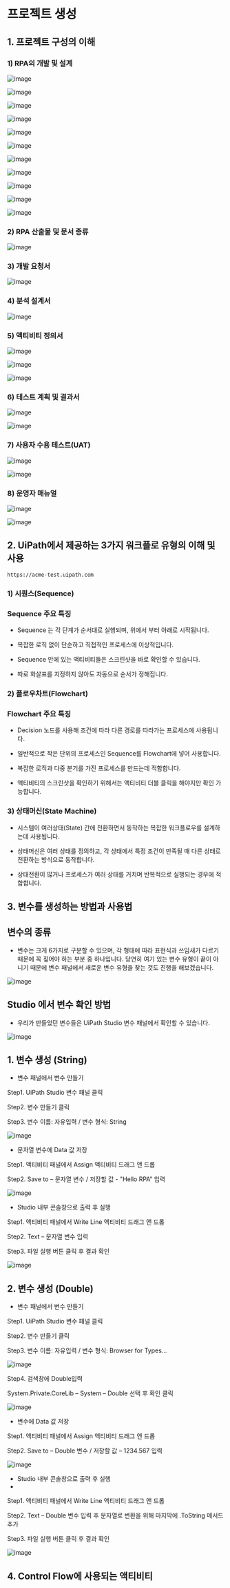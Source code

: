 # 프로젝트 생성

## 1. 프로젝트 구성의 이해

### 1) RPA의 개발 및 설계

![image](https://github.com/user-attachments/assets/cf886979-2b15-47f0-85b4-b5cfbfd2846c)

![image](https://github.com/user-attachments/assets/0a31ccfb-ba64-431a-ab73-993c8bf352e3)

![image](https://github.com/user-attachments/assets/8b1ce065-970c-4a37-b32b-5e41a8e3f9b4)

![image](https://github.com/user-attachments/assets/f579a7ec-86f0-41d2-8a65-1333b22651a9)

![image](https://github.com/user-attachments/assets/0ff26e89-1f65-446d-bf9e-3faf3bc6817f)

![image](https://github.com/user-attachments/assets/a6f32fdd-b5f6-4612-a72d-4deabb2526e8)

![image](https://github.com/user-attachments/assets/191bb25d-ae0a-4118-a5ff-98155ec697b5)

![image](https://github.com/user-attachments/assets/1a2621a3-58de-4be8-94b3-1495ecaa97e5)

![image](https://github.com/user-attachments/assets/e5d3d9e9-2495-4ec1-8c74-499a20532f02)

![image](https://github.com/user-attachments/assets/a6e035fa-b7ed-49cb-976d-db0a7b757ca7)

![image](https://github.com/user-attachments/assets/f2c7beb5-e18d-4ef0-a3f9-7971e4123f9a)


### 2) RPA 산출물 및 문서 종류

![image](https://github.com/user-attachments/assets/f4d036e2-1721-4a93-a276-66ae36e7ef92)

### 3) 개발 요청서

![image](https://github.com/user-attachments/assets/cc1c21de-5e87-4777-be68-05e4e6049e2e)

### 4)  분석 설계서

![image](https://github.com/user-attachments/assets/0f06efdd-8e83-41a7-843c-c96602ea34d4)

### 5)  액티비티 정의서

![image](https://github.com/user-attachments/assets/5a8be2e1-0fc4-468d-91ef-1974eb123b7a)

![image](https://github.com/user-attachments/assets/aecd3071-6132-4685-9659-4cdf40874841)

![image](https://github.com/user-attachments/assets/638a50a4-5246-4c1d-968f-3e7e6afee7ee)

### 6)  테스트 계획 및 결과서

![image](https://github.com/user-attachments/assets/6b87a807-ef84-41cd-bb66-220a1f44c032)

![image](https://github.com/user-attachments/assets/45f0459a-591c-4aca-a80b-97a85cb1c84d)

### 7)  사용자 수용 테스트(UAT)

![image](https://github.com/user-attachments/assets/8e556d30-f17f-48a3-bb29-3db4ba5a7432)

![image](https://github.com/user-attachments/assets/ae37e15b-e584-4e31-bf1f-a338fa75b725)

### 8)  운영자 매뉴얼

![image](https://github.com/user-attachments/assets/9668cb85-903f-4ba4-af59-ec2814dd611c)

![image](https://github.com/user-attachments/assets/e798dc25-f9d5-4ab7-a4d6-3a11cb6f4566)


## 2. UiPath에서 제공하는 3가지 워크플로 유형의 이해 및 사용

```
https://acme-test.uipath.com
```

### 1) 시퀀스(Sequence)

### Sequence 주요 특징

- Sequence 는 각 단계가 순서대로 실행되며, 위에서 부터 아래로 시작됩니다.

- 복잡한 로직 없이 단순하고 직접적인 프로세스에 이상적입니다.
  
- Sequence 안에 있는 액티비티들은 스크린샷을 바로 확인할 수 있습니다.

-  따로 화살표를 지정하지 않아도 자동으로 순서가 정해집니다.


### 2) 플로우차트(Flowchart)

### Flowchart 주요 특징

- Decision 노드를 사용해 조건에 따라 다른 경로를 따라가는 프로세스에 사용됩니다.

- 일반적으로 작은 단위의 프로세스인 Sequence를 Flowchart에 넣어 사용합니다.

- 복잡한 로직과 다중 분기를 가진 프로세스를 만드는데 적합합니다.

- 액티비티의 스크린샷을 확인하기 위해서는 액티비티 더블 클릭을 해야지만 확인 가능합니다.


### 3) 상태머신(State Machine)

 - 시스템이 여러상태(State) 간에 전환하면서 동작하는 복잡한 워크플로우를 설계하는데 사용됩니다.
 
 - 상태머신은 여러 상태를 정의하고, 각 상태에서 특정 조건이 만족될 때 다른 상태로 전환하는 방식으로 동작합니다.
 
 - 상태전환이 많거나 프로세스가 여러 상태를 거치며 반복적으로 실행되는 경우에 적합합니다.


## 3. 변수를 생성하는 방법과 사용법

## 변수의 종류 

- 변수는 크게 6가지로 구분할 수 있으며, 각 형태에 따라 표현식과 쓰임새가 다르기 때문에 
꼭 짚어야 하는 부분 중 하나입니다. 당연히 여기 있는 변수 유형이 끝이 아니기 때문에 변수 
패널에서 새로운 변수 유형을 찾는 것도 진행을 해보겠습니다. 

![image](https://github.com/user-attachments/assets/cef064e8-5451-4082-aa46-78e82cfca8b6)

## Studio 에서 변수 확인 방법

- 우리가 만들었던 변수들은 UiPath Studio 변수 패널에서 확인할 수 있습니다.

![image](https://github.com/user-attachments/assets/286e8abd-ab9c-4c60-aeed-d60c00ca60b8)

## 1. 변수 생성 (String)

 - 변수 패널에서 변수 만들기
   
Step1. UiPath Studio 변수 패널 클릭

Step2. 변수 만들기 클릭 

Step3. 변수 이름: 자유입력 / 변수 형식: String

![image](https://github.com/user-attachments/assets/fcdc7c79-0f77-4eb3-9c02-dcbaafb4b534)

 - 문자열 변수에 Data 값 저장

Step1. 액티비티 패널에서 Assign 액티비티 드래그 앤 드롭 

Step2. Save to – 문자열 변수 / 저장할 값 - "Hello RPA” 입력

![image](https://github.com/user-attachments/assets/1f9ba493-a146-4735-8e44-bc2d9bbc4e4d)

- Studio 내부 콘솔창으로 출력 후 실행 

Step1. 액티비티 패널에서 Write Line 액티비티 드래그 앤 드롭 

Step2. Text – 문자열 변수 입력 

Step3. 파일 실행 버튼 클릭 후 결과 확인

![image](https://github.com/user-attachments/assets/0af26453-4674-4f03-a161-e7ac9be43d55)

## 2. 변수 생성 (Double) 

- 변수 패널에서 변수 만들기
  
Step1. UiPath Studio 변수 패널 클릭

Step2. 변수 만들기 클릭 

Step3. 변수 이름: 자유입력 / 변수 형식: Browser for Types… 

![image](https://github.com/user-attachments/assets/594935a8-044c-4fef-bb53-0ca26f1dc4b0)

Step4. 검색창에 Double입력

  System.Private.CoreLib – System – Double 선택 후 확인 클릭

![image](https://github.com/user-attachments/assets/035a88e9-20d6-47c2-9eae-4a5d45a84bd6)


- 변수에 Data 값 저장
  
Step1. 액티비티 패널에서 Assign 액티비티 드래그 앤 드롭

Step2. Save to – Double 변수 / 저장할 값 – 1234.567 입력

![image](https://github.com/user-attachments/assets/d6286187-f65c-4428-98e3-cec4f32f74d2)

- Studio 내부 콘솔창으로 출력 후 실행
- 
Step1. 액티비티 패널에서 Write Line 액티비티 드래그 앤 드롭

Step2. Text – Double 변수 입력 후 문자열로 변환을 위해 마지막에 .ToString 메서드 추가 

Step3. 파일 실행 버튼 클릭 후 결과 확인

![image](https://github.com/user-attachments/assets/1b340d79-cc8d-4b30-a442-0bb7ca4926b1)


## 4. Control Flow에 사용되는 액티비티
